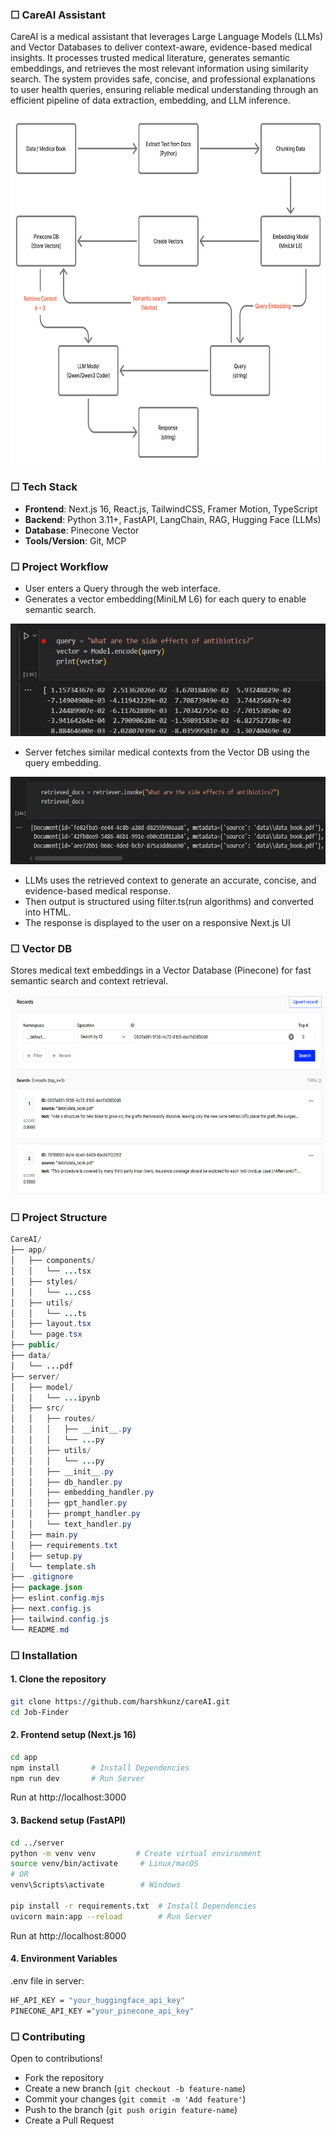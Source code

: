 ### ☐ CareAI Assistant
CareAI is a medical assistant that leverages Large Language Models (LLMs) and Vector Databases to deliver context-aware, evidence-based medical insights. It processes trusted medical literature, generates semantic embeddings, and retrieves the most relevant information using similarity search. The system provides safe, concise, and professional explanations to user health queries, ensuring reliable medical understanding through an efficient pipeline of data extraction, embedding, and LLM inference.

<p align="center">
  <img src="/public/test.png" alt="System Architecture" height="560">
</p>

### ☐ Tech Stack
- **Frontend**: Next.js 16, React.js, TailwindCSS, Framer Motion, TypeScript
- **Backend**: Python 3.11+, FastAPI, LangChain, RAG, Hugging Face (LLMs)
- **Database**: Pinecone Vector
- **Tools/Version**: Git, MCP

### ☐ Project Workflow
- User enters a Query through the web interface.
- Generates a vector embedding(MiniLM L6) for each query to enable semantic search.
  
<p align="center">
  <img src="/public/Screenshot 2025-10-30 143028.png" alt="System Architecture" height="180">
</p>

- Server fetches similar medical contexts from the Vector DB using the query embedding.

<p align="center">
  <img src="/public/Screenshot 2025-10-30 143220.png" alt="System Architecture" height="140">
</p>

- LLMs uses the retrieved context to generate an accurate, concise, and evidence-based medical response.
- Then output is structured using filter.ts(run algorithms) and converted into HTML.
- The response is displayed to the user on a responsive Next.js UI

### ☐ Vector DB
Stores medical text embeddings in a Vector Database (Pinecone) for fast semantic search and context retrieval.

<p align="center">
  <img src="/public/Screenshot 2025-10-30 151307.png" alt="System Architecture" height="320">
</p>

### ☐ Project Structure
``` Java
CareAI/
├── app/                             
│   ├── components/                
│   │   └── ...tsx
│   ├── styles/                     
│   │   └── ...css
│   ├── utils/                      
│   │   └── ...ts
│   ├── layout.tsx                   
│   └── page.tsx            
├── public/
├── data/                            
│   └── ...pdf                   
├── server/
│   ├── model/
│   │   └── ...ipynb                 
│   ├── src/
│   │   ├── routes/
│   │   │   ├── __init__.py
│   │   │   └── ...py
│   │   ├── utils/
│   │   │   └── ...py
│   │   ├── __init__.py
│   │   ├── db_handler.py
│   │   ├── embedding_handler.py
│   │   ├── gpt_handler.py
│   │   ├── prompt_handler.py
│   │   └── text_handler.py
│   ├── main.py
│   ├── requirements.txt
│   ├── setup.py
│   └── template.sh           
├── .gitignore
├── package.json
├── eslint.config.mjs
├── next.config.js
├── tailwind.config.js
└── README.md
```


### ☐ Installation
#### 1. Clone the repository
```bash
git clone https://github.com/harshkunz/careAI.git
cd Job-Finder
```

#### 2. Frontend setup (Next.js 16)
```bash
cd app
npm install       # Install Dependencies
npm run dev       # Run Server
```
Run at http://localhost:3000

#### 3. Backend setup (FastAPI)
```bash
cd ../server
python -m venv venv         # Create virtual environment
source venv/bin/activate     # Linux/macOS
# OR
venv\Scripts\activate        # Windows

pip install -r requirements.txt  # Install Dependencies
uvicorn main:app --reload        # Run Server
```
Run at http://localhost:8000

#### 4. Environment Variables
.env file in server:
```bash
HF_API_KEY = "your_huggingface_api_key"
PINECONE_API_KEY ="your_pinecone_api_key"
```

### ☐ Contributing
Open to contributions!
- Fork the repository  
- Create a new branch (`git checkout -b feature-name`)  
- Commit your changes (`git commit -m 'Add feature'`)  
- Push to the branch (`git push origin feature-name`)  
- Create a Pull Request
